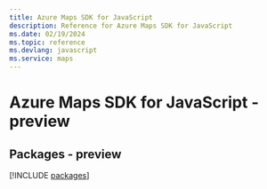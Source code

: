 ```yaml
---
title: Azure Maps SDK for JavaScript
description: Reference for Azure Maps SDK for JavaScript
ms.date: 02/19/2024
ms.topic: reference
ms.devlang: javascript
ms.service: maps
---
```

# Azure Maps SDK for JavaScript - preview
## Packages - preview
[!INCLUDE [packages](maps-index.md)]